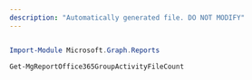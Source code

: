 ```yaml
---
description: "Automatically generated file. DO NOT MODIFY"
---
```


```powershell

Import-Module Microsoft.Graph.Reports

Get-MgReportOffice365GroupActivityFileCount

```